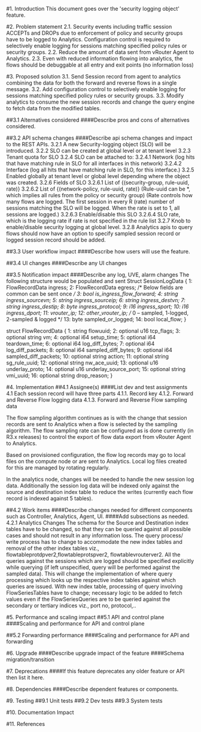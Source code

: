 
#1. Introduction
This document goes over the 'security logging object' feature.

#2. Problem statement
2.1. Security events including traffic session ACCEPTs and DROPs due to enforcement of policy and security groups have to be logged to Analytics. Configuration control is required to selectively enable logging for sessions matching specified policy rules or security groups.
2.2. Reduce the amount of data sent from vRouter Agent to Analytics.
2.3. Even with reduced information flowing into analytics, the flows should be debuggable at all entry and exit points (no information loss)

#3. Proposed solution
3.1. Send Session record from agent to analytics combining the data for both the forward and reverse flows in a single message.
3.2. Add configuration control to selectively enable logging for sessions matching specified policy rules or security groups.
3.3. Modify analytics to consume the new session records and change the query engine to fetch data from the modified tables.

##3.1 Alternatives considered
####Describe pros and cons of alternatives considered.

##3.2 API schema changes
####Describe api schema changes and impact to the REST APIs.
3.2.1 A new Security-logging object (SLO) will be introduced.
3.2.2 SLO can be created at global level or at tenant level
3.2.3 Tenant quota for SLO
3.2.4 SLO can be attached to:
    3.2.4.1 Network (log hits that have matching rule in SLO for all interfaces in this network)
    3.2.4.2 Interface (log all hits that have matching rule in SLO, for this interface.)
3.2.5 Enabled globally at tenant level or global level depending where the object was created.
3.2.6 Fields of SLO
    3.2.6.1 List of {(security-group, rule-uuid, rate)}
    3.2.6.2 List of {(network-policy, rule-uuid, rate)}
            (Rule-uuid can be *, which implies all rules from the policy or security group)
            (Rate controls how many flows are logged. The first session in every R (rate) number of sessions matching the SLO will be logged. When the rate is set to 1, all sessions are logged.)
    3.2.6.3 Enable/disable this SLO
    3.2.6.4 SLO rate, which is the logging rate if rate is not specified in the rule list
3.2.7 Knob to enable/disable security logging at global level.
3.2.8 Analytics apis to query flows should now have an option to specify sampled session record or logged session record should be added.

##3.3 User workflow impact
####Describe how users will use the feature.

##3.4 UI changes
####Describe any UI changes

##3.5 Notification impact
####Describe any log, UVE, alarm changes
The following structure would be populated and sent
Struct SessionLogData {
   1: FlowRecordData ingress;
   2: FlowRecordData egress;
    /* Below fields are common can be sent once */
   3: bool is_ingress_flow_forward;
   4: string ingress_sourcevn;
   5: string ingress_sourceip;
   6: string ingress_destvn;
   7: string ingress_destip;
   8: byte ingress_protocol;
   9: i16 ingress_sport;
   10: i16 ingress_dport;
   11: vrouter_ip;
   12: other_vrouter_ip;
  /* 0 – sampled, 1-logged, 2-sampled & logged */
   13: byte sampled_or_logged;
   14: bool local_flow;
}

struct FlowRecordData {
   1: string flowuuid;
   2: optional u16 tcp_flags;
   3: optional string vm;
   4: optional i64 setup_time;
   5: optional i64       teardown_time;
   6: optional i64       log_diff_bytes;
   7: optional i64       log_diff_packets;
   8: optional i64       sampled_diff_bytes;
   9: optional i64       sampled_diff_packets; 
   10: optional string    action;
   11: optional string    sg_rule_uuid;
   12: optional string    nw_ace_uuid;
   13: optional u16       underlay_proto;
   14: optional u16       underlay_source_port; 
   15: optional string    vmi_uuid;
   16: optional string    drop_reason;
}


#4. Implementation
##4.1 Assignee(s)
####List dev and test assignments
4.1 Each session record will have three parts
 4.1.1. Record key
 4.1.2. Forward and Reverse Flow logging data
 4.1.3. Forward and Reverse Flow sampling data

The flow sampling algorithm continues as is with the change that session records are sent to Analytics when a flow is selected by the sampling algorithm. The flow sampling rate can be configured as is done currently (in R3.x releases) to control the export of flow data export from vRouter Agent to Analytics.

Based on provisioned configuration, the flow log records may go to local files on the compute node or are sent to Analytics. Local log files created for this are managed by rotating regularly.

In the analytics node, changes will be needed to handle the new session log data. Additionally the session log data will be indexed only against the source and destination index table to reduce the writes (currently each flow record is indexed against 5 tables).

##4.2 Work items
####Describe changes needed for different components such as Controller, Analytics, Agent, UI. 
####Add subsections as needed.
4.2.1 Analytics Changes
 The schema for the Source and Destination index tables have to be changed, so that they can be queried against all possible cases and should not result in any information loss. The query process/ write process has to change to accommodate the new index tables and removal of the other index tables viz., flowtableprotdpver2,flowtableprotspver2, flowtablevrouterver2. All the queries against the sessions which are logged should be specified explicitly while querying (if left unspecified, query will be performed against the sampled data). This will change the implementation of where query processing which looks up the respective index tables against which queries are issued. With new index table, processing of query involving FlowSeriesTables have to change; necessary logic to be added to fetch values even if the FlowSeriesQueries are to be queried against the secondary or tertiary indices viz., port no, protocol,..

#5. Performance and scaling impact
##5.1 API and control plane
####Scaling and performance for API and control plane

##5.2 Forwarding performance
####Scaling and performance for API and forwarding

#6. Upgrade
####Describe upgrade impact of the feature
####Schema migration/transition

#7. Deprecations
####If this feature deprecates any older feature or API then list it here.

#8. Dependencies
####Describe dependent features or components.

#9. Testing
##9.1 Unit tests
##9.2 Dev tests
##9.3 System tests

#10. Documentation Impact

#11. References
